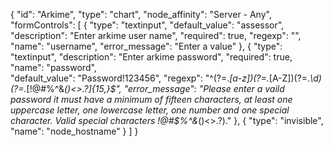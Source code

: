 {
    "id": "Arkime",
    "type": "chart",
    "node_affinity": "Server - Any",
    "formControls": [
        {
          "type": "textinput",
          "default_value": "assessor",
          "description": "Enter arkime user name",
          "required": true,
          "regexp": "",
          "name": "username",
          "error_message": "Enter a value"
        },
        {
          "type": "textinput",
          "description": "Enter arkime password",
          "required": true,          
          "name": "password",          
          "default_value": "Password!123456",
          "regexp": "^(?=.*[a-z])(?=.*[A-Z])(?=.*\\d)(?=.*[!@#$%^&*()<>.?])[A-Za-z\\d!@#$%^&*()<>.?]{15,}$",      
          "error_message": "Please enter a vaild password it must have a minimum of fifteen characters, at least one uppercase letter, one lowercase letter, one number and one special character.  Valid special characters !@#$%^&*()<>.?)."
        },
        {
          "type": "invisible",
          "name": "node_hostname"
        }
    ]
}
